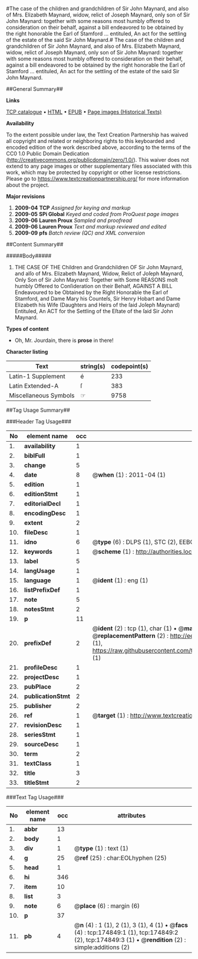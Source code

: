 #The case of the children and grandchildren of Sir John Maynard, and also of Mrs. Elizabeth Maynard, widow, relict of Joseph Maynard, only son of Sir John Maynard: together with some reasons most humbly offered to consideration on their behalf, against a bill endeavored to be obtained by the right honorable the Earl of Stamford ... entituled, An act for the settling of the estate of the said Sir John Maynard.#
The case of the children and grandchildren of Sir John Maynard, and also of Mrs. Elizabeth Maynard, widow, relict of Joseph Maynard, only son of Sir John Maynard: together with some reasons most humbly offered to consideration on their behalf, against a bill endeavored to be obtained by the right honorable the Earl of Stamford ... entituled, An act for the settling of the estate of the said Sir John Maynard.

##General Summary##

**Links**

[TCP catalogue](http://www.ota.ox.ac.uk/tcp/)  • 
[HTML](http://tei.it.ox.ac.uk/tcp/Texts-HTML/free/B01/B01893.html)  • 
[EPUB](http://tei.it.ox.ac.uk/tcp/Texts-EPUB/free/B01/B01893.epub) • 
[Page images (Historical Texts)](https://historicaltexts.jisc.ac.uk/eebo-51784429e)

**Availability**

To the extent possible under law, the Text Creation Partnership has waived all copyright and related or neighboring rights to this keyboarded and encoded edition of the work described above, according to the terms of the CC0 1.0 Public Domain Dedication (http://creativecommons.org/publicdomain/zero/1.0/). This waiver does not extend to any page images or other supplementary files associated with this work, which may be protected by copyright or other license restrictions. Please go to https://www.textcreationpartnership.org/ for more information about the project.

**Major revisions**

1. __2009-04__ __TCP__ *Assigned for keying and markup*
1. __2009-05__ __SPi Global__ *Keyed and coded from ProQuest page images*
1. __2009-06__ __Lauren Proux__ *Sampled and proofread*
1. __2009-06__ __Lauren Proux__ *Text and markup reviewed and edited*
1. __2009-09__ __pfs__ *Batch review (QC) and XML conversion*

##Content Summary##

#####Body#####

1. THE CASE OF THE Children and Grandchildren OF Sir John Maynard, and alſo of Mrs. Elizabeth Maynard, Widow, Relict of Joſeph Maynard, Only Son of Sir John Maynard: Together with Some REASONS moſt humbly Offered to Conſideration on their Behalf, AGAINST A BILL Endeavoured to be Obtained by the Right Honorable the Earl of Stamford, and Dame Mary his Counteſs, Sir Henry Hobart and Dame Elizabeth his Wife (Daughters and Heirs of the ſaid Joſeph Maynard) Entituled, An ACT for the Settling of the Eſtate of the ſaid Sir John Maynard.

**Types of content**

  * Oh, Mr. Jourdain, there is **prose** in there!

**Character listing**


|Text|string(s)|codepoint(s)|
|---|---|---|
|Latin-1 Supplement|é|233|
|Latin Extended-A|ſ|383|
|Miscellaneous Symbols|☞|9758|

##Tag Usage Summary##

###Header Tag Usage###

|No|element name|occ|attributes|
|---|---|---|---|
|1.|__availability__|1||
|2.|__biblFull__|1||
|3.|__change__|5||
|4.|__date__|8| @__when__ (1) : 2011-04 (1)|
|5.|__edition__|1||
|6.|__editionStmt__|1||
|7.|__editorialDecl__|1||
|8.|__encodingDesc__|1||
|9.|__extent__|2||
|10.|__fileDesc__|1||
|11.|__idno__|6| @__type__ (6) : DLPS (1), STC (2), EEBO-CITATION (1), OCLC (1), VID (1)|
|12.|__keywords__|1| @__scheme__ (1) : http://authorities.loc.gov/ (1)|
|13.|__label__|5||
|14.|__langUsage__|1||
|15.|__language__|1| @__ident__ (1) : eng (1)|
|16.|__listPrefixDef__|1||
|17.|__note__|5||
|18.|__notesStmt__|2||
|19.|__p__|11||
|20.|__prefixDef__|2| @__ident__ (2) : tcp (1), char (1)  •  @__matchPattern__ (2) : ([0-9\-]+):([0-9IVX]+) (1), (.+) (1)  •  @__replacementPattern__ (2) : http://eebo.chadwyck.com/downloadtiff?vid=$1&page=$2 (1), https://raw.githubusercontent.com/textcreationpartnership/Texts/master/tcpchars.xml#$1 (1)|
|21.|__profileDesc__|1||
|22.|__projectDesc__|1||
|23.|__pubPlace__|2||
|24.|__publicationStmt__|2||
|25.|__publisher__|2||
|26.|__ref__|1| @__target__ (1) : http://www.textcreationpartnership.org/docs/. (1)|
|27.|__revisionDesc__|1||
|28.|__seriesStmt__|1||
|29.|__sourceDesc__|1||
|30.|__term__|2||
|31.|__textClass__|1||
|32.|__title__|3||
|33.|__titleStmt__|2||


###Text Tag Usage###

|No|element name|occ|attributes|
|---|---|---|---|
|1.|__abbr__|13||
|2.|__body__|1||
|3.|__div__|1| @__type__ (1) : text (1)|
|4.|__g__|25| @__ref__ (25) : char:EOLhyphen (25)|
|5.|__head__|1||
|6.|__hi__|346||
|7.|__item__|10||
|8.|__list__|3||
|9.|__note__|6| @__place__ (6) : margin (6)|
|10.|__p__|37||
|11.|__pb__|4| @__n__ (4) : 1 (1), 2 (1), 3 (1), 4 (1)  •  @__facs__ (4) : tcp:174849:1 (1), tcp:174849:2 (2), tcp:174849:3 (1)  •  @__rendition__ (2) : simple:additions (2)|
